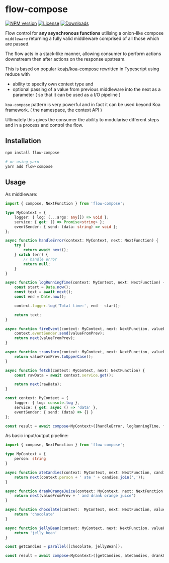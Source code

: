 # flow-compose

[![NPM version][npm-image]][npm-url]
[![License][license-image]][license-url]
[![Downloads][downloads-image]][downloads-url]

Flow control for **any asynchronous functions** utilising a onion-like compose `middleware` returning a fully valid middleware 
comprised of all those which are passed.

The flow acts in a stack-like manner, allowing consumer to perform actions downstream then after actions on the response upstream.

This is based on popular [koajs/koa-compose](https://github.com/koajs/compose) rewritten in Typescript using reduce with 
 - ability to specify own context type and 
 - optional passing of a value from previous middleware into the next as a parameter ( so that it can be used as a I/O pipeline )

`koa-compose` pattern is very powerful and in fact it can be used beyond Koa framework. ( the namespace, the context API ) 

Ultimately this gives the consumer the ability to modularise different steps and in a process and control the flow.

## Installation

```sh
npm install flow-compose

# or using yarn
yarn add flow-compose
```

## Usage

As middleware: 
```typescript jsx
import { compose, NextFunction } from 'flow-compose';

type MyContext = {
    logger: { log: (...args: any[]) => void };
    service: { get: () => Promise<string> };
    eventSender: { send: (data: string) => void };
};

async function handleError(context: MyContext, next: NextFunction) {
    try {
        return await next();
    } catch (err) {
        // handle error
        return null;
    }
}

async function logRunningTime(context: MyContext, next: NextFunction) {
    const start = Date.now();
    const text = await next();
    const end = Date.now();

    context.logger.log('Total time:', end - start);

    return text;
}

async function fireEvent(context: MyContext, next: NextFunction, valueFromPrev: string) {
    context.eventSender.send(valueFromPrev);
    return next(valueFromPrev);
}

async function transform(context: MyContext, next: NextFunction, valueFromPrev: string) {
    return valueFromPrev.toUpperCase();
}

async function fetch(context: MyContext, next: NextFunction) {
    const rawData = await context.service.get();

    return next(rawData);
}

const context: MyContext = {
    logger: { log: console.log },
    service: { get: async () => 'data' },
    eventSender: { send: (data) => {} }
};

const result = await compose<MyContext>([handleError, logRunningTime, fetch, fireEvent, transform])(context);
```

As basic input/output pipeline: 
```typescript jsx
import { compose, NextFunction } from 'flow-compose';

type MyContext = {
    person: string
}

async function ateCandies(context: MyContext, next: NextFunction, candies: any) {
    return next(context.person + ' ate ' + candies.join(','));
}

async function drankOrangeJuice(context: MyContext, next: NextFunction, valueFromPrev: any) {
    return next(valueFromPrev + ' and drank orange juice')
}

async function chocolate(context:  MyContext, next: NextFunction, valueFromPrev: any) {
    return 'chocolate'
}

async function jellyBean(context: MyContext, next: NextFunction, valueFromPrev: any) {
    return 'jelly bean'
}

const getCandies = parallel([chocolate, jellyBean]);

const result = await compose<MyContext>([getCandies, ateCandies, drankOrangeJuice])({ person: 'Tom' });
```

[npm-image]: https://img.shields.io/npm/v/flow-compose.svg?style=flat-square
[npm-url]: https://npmjs.org/package/ctx-compose
[license-image]: http://img.shields.io/npm/l/flow-compose.svg?style=flat-square
[license-url]: LICENSE
[downloads-image]: http://img.shields.io/npm/dm/flow-compose.svg?style=flat-square
[downloads-url]: https://npmjs.org/package/flow-compose
